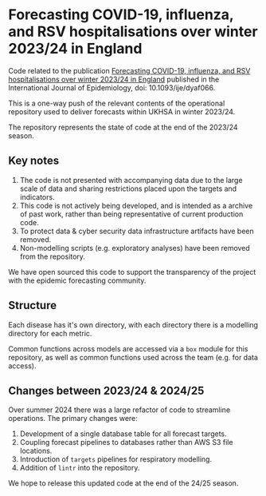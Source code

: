 # Forecasting COVID-19, influenza, and RSV hospitalisations over winter 2023/24 in England

Code related to the publication [Forecasting COVID-19, influenza, and RSV hospitalisations over winter 2023/24 in England](https://academic.oup.com/ije/article/54/3/dyaf066/8156944) published in the International Journal of Epidemiology, doi: 10.1093/ije/dyaf066.

This is a one-way push of the relevant contents of the operational repository used to deliver forecasts within UKHSA in winter 2023/24.

The repository represents the state of code at the end of the 2023/24 season.



## Key notes

1. The code is not presented with accompanying data due to the large scale of data and sharing restrictions placed upon the targets and indicators.
2. This code is not actively being developed, and is intended as a archive of past work, rather than being representative of current production code.
3. To protect data & cyber security data infrastructure artifacts have been removed.
4. Non-modelling scripts (e.g. exploratory analyses) have been removed from the repository.

We have open sourced this code to support the transparency of the project with the epidemic forecasting community.

## Structure

Each disease has it's own directory, with each directory there is a modelling directory for each metric.

Common functions across models are accessed via a `box` module for this repository, as well as common functions used across the team (e.g. for data access).

## Changes between 2023/24 & 2024/25

Over summer 2024 there was a large refactor of code to streamline operations. The primary changes were:

1. Development of a single database table for all forecast targets.
2. Coupling forecast pipelines to databases rather than AWS S3 file locations.
3. Introduction of `targets` pipelines for respiratory modelling.
4. Addition of `lintr` into the repository.

We hope to release this updated code at the end of the 24/25 season.
